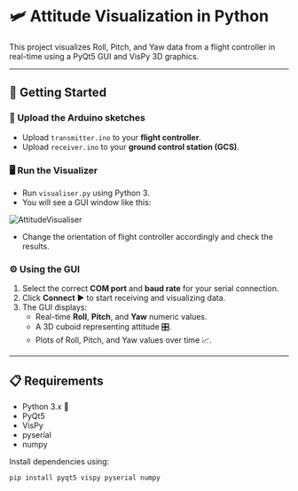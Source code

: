 # 🛩️ Attitude Visualization in Python

This project visualizes Roll, Pitch, and Yaw data from a flight controller in real-time using a PyQt5 GUI and VisPy 3D graphics.

---

## 🚀 Getting Started

### 📡 Upload the Arduino sketches

- Upload `transmitter.ino` to your **flight controller**.
- Upload `receiver.ino` to your **ground control station (GCS)**.

### 🖥️ Run the Visualizer

- Run `visualiser.py` using Python 3.
- You will see a GUI window like this:

 ![AttitudeVisualiser](https://github.com/user-attachments/assets/73fab404-0e93-4207-b8ba-e94ed6644dd7)

- Change the orientation of flight controller accordingly and check the results.

### ⚙️ Using the GUI

1. Select the correct **COM port** and **baud rate** for your serial connection.
2. Click **Connect** ▶️ to start receiving and visualizing data.
3. The GUI displays:
   - Real-time **Roll**, **Pitch**, and **Yaw** numeric values.
   - A 3D cuboid representing attitude 🎛️.
   - Plots of Roll, Pitch, and Yaw values over time 📈.


---

## 📋 Requirements

- Python 3.x 🐍
- PyQt5
- VisPy
- pyserial
- numpy

Install dependencies using:

```bash
pip install pyqt5 vispy pyserial numpy
